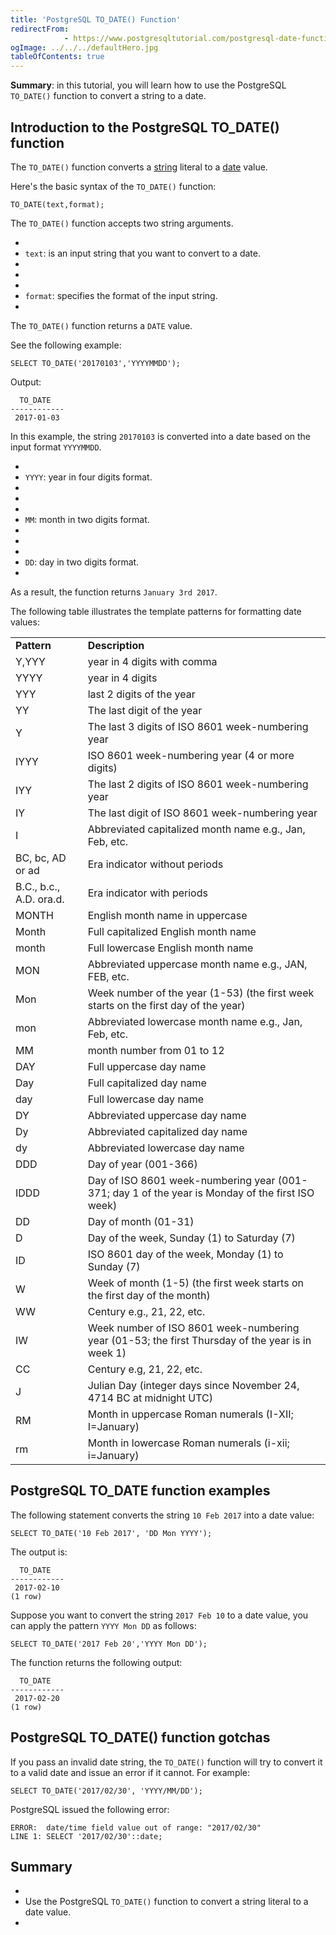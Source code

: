 ```yaml
---
title: 'PostgreSQL TO_DATE() Function'
redirectFrom: 
            - https://www.postgresqltutorial.com/postgresql-date-functions/postgresql-to_date/
ogImage: ../../../defaultHero.jpg
tableOfContents: true
---
```



**Summary**: in this tutorial, you will learn how to use the PostgreSQL `TO_DATE()` function to convert a string to a date.





## Introduction to the PostgreSQL TO_DATE() function





The `TO_DATE()` function converts a [string](/docs/postgresql/postgresql-char-varchar-text/) literal to a [date](https://www.postgresqltutorial.com/postgresql-tutorial/postgresql-date) value.





Here's the basic syntax of the `TO_DATE()` function:





```
TO_DATE(text,format);
```





The `TO_DATE()` function accepts two string arguments.





- 
- `text`: is an input string that you want to convert to a date.
- 
-
- 
- `format`: specifies the format of the input string.
- 





The `TO_DATE()` function returns a `DATE` value.





See the following example:





```
SELECT TO_DATE('20170103','YYYYMMDD');
```





Output:





```
  TO_DATE
------------
 2017-01-03
```





In this example, the string `20170103` is converted into a date based on the input format `YYYYMMDD`.





- 
- `YYYY`: year in four digits format.
- 
-
- 
- `MM`: month in two digits format.
- 
-
- 
- `DD`: day in two digits format.
- 





As a result, the function returns `January 3rd 2017`.





The following table illustrates the template patterns for formatting date values:





|                         |                                                                                                  |
| ----------------------- | ------------------------------------------------------------------------------------------------ |
| **Pattern**             | **Description**                                                                                  |
| Y,YYY                   | year in 4 digits with comma                                                                      |
| YYYY                    | year in 4 digits                                                                                 |
| YYY                     | last 2 digits of the year                                                                        |
| YY                      | The last digit of the year                                                                       |
| Y                       | The last 3 digits of ISO 8601 week-numbering year                                                |
| IYYY                    | ISO 8601 week-numbering year (4 or more digits)                                                  |
| IYY                     | The last 2 digits of ISO 8601 week-numbering year                                                |
| IY                      | The last digit of ISO 8601 week-numbering year                                                   |
| I                       | Abbreviated capitalized month name e.g., Jan, Feb, etc.                                          |
| BC, bc, AD or ad        | Era indicator without periods                                                                    |
| B.C., b.c., A.D. ora.d. | Era indicator with periods                                                                       |
| MONTH                   | English month name in uppercase                                                                  |
| Month                   | Full capitalized English month name                                                              |
| month                   | Full lowercase English month name                                                                |
| MON                     | Abbreviated uppercase month name e.g., JAN, FEB, etc.                                            |
| Mon                     | Week number of the year (1-53) (the first week starts on the first day of the year)              |
| mon                     | Abbreviated lowercase month name e.g., Jan, Feb, etc.                                            |
| MM                      | month number from 01 to 12                                                                       |
| DAY                     | Full uppercase day name                                                                          |
| Day                     | Full capitalized day name                                                                        |
| day                     | Full lowercase day name                                                                          |
| DY                      | Abbreviated uppercase day name                                                                   |
| Dy                      | Abbreviated capitalized day name                                                                 |
| dy                      | Abbreviated lowercase day name                                                                   |
| DDD                     | Day of year (001-366)                                                                            |
| IDDD                    | Day of ISO 8601 week-numbering year (001-371; day 1 of the year is Monday of the first ISO week) |
| DD                      | Day of month (01-31)                                                                             |
| D                       | Day of the week, Sunday (1) to Saturday (7)                                                      |
| ID                      | ISO 8601 day of the week, Monday (1) to Sunday (7)                                               |
| W                       | Week of month (1-5) (the first week starts on the first day of the month)                        |
| WW                      | Century e.g., 21, 22, etc.                                                                       |
| IW                      | Week number of ISO 8601 week-numbering year (01-53; the first Thursday of the year is in week 1) |
| CC                      | Century e.g, 21, 22, etc.                                                                        |
| J                       | Julian Day (integer days since November 24, 4714 BC at midnight UTC)                             |
| RM                      | Month in uppercase Roman numerals (I-XII; I=January)                                             |
| rm                      | Month in lowercase Roman numerals (i-xii; i=January)                                             |





## PostgreSQL TO_DATE function examples





The following statement converts the string `10 Feb 2017` into a date value:





```
SELECT TO_DATE('10 Feb 2017', 'DD Mon YYYY');
```





The output is:





```
  TO_DATE
------------
 2017-02-10
(1 row)
```





Suppose you want to convert the string `2017 Feb 10` to a date value, you can apply the pattern `YYYY Mon DD` as follows:





```
SELECT TO_DATE('2017 Feb 20','YYYY Mon DD');
```





The function returns the following output:





```
  TO_DATE
------------
 2017-02-20
(1 row)
```





## PostgreSQL TO_DATE() function gotchas





If you pass an invalid date string, the `TO_DATE()` function will try to convert it to a valid date and issue an error if it cannot. For example:





```
SELECT TO_DATE('2017/02/30', 'YYYY/MM/DD');
```





PostgreSQL issued the following error:





```
ERROR:  date/time field value out of range: "2017/02/30"
LINE 1: SELECT '2017/02/30'::date;
```





## Summary





- 
- Use the PostgreSQL `TO_DATE()` function to convert a string literal to a date value.
- 



